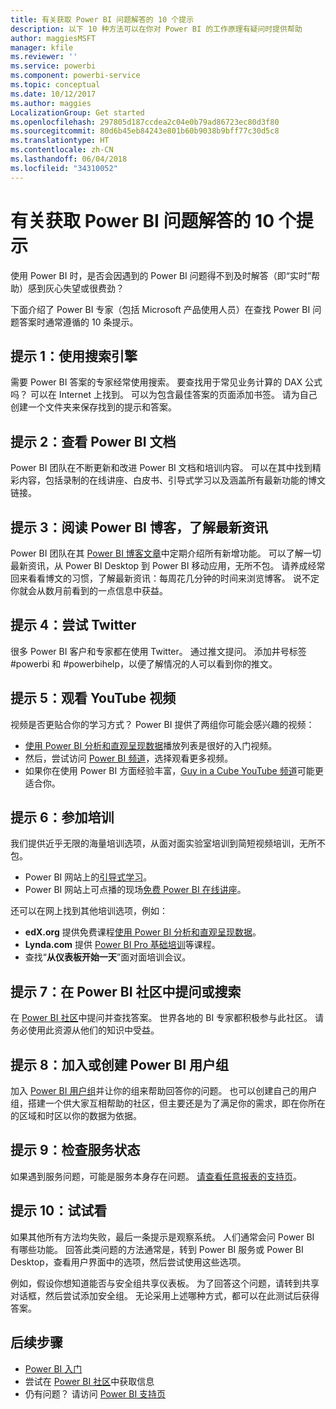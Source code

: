 ```yaml
---
title: 有关获取 Power BI 问题解答的 10 个提示
description: 以下 10 种方法可以在你对 Power BI 的工作原理有疑问时提供帮助
author: maggiesMSFT
manager: kfile
ms.reviewer: ''
ms.service: powerbi
ms.component: powerbi-service
ms.topic: conceptual
ms.date: 10/12/2017
ms.author: maggies
LocalizationGroup: Get started
ms.openlocfilehash: 297805d187ccdea2c04e0b79ad86723ec80d3f80
ms.sourcegitcommit: 80d6b45eb84243e801b60b9038b9bff77c30d5c8
ms.translationtype: HT
ms.contentlocale: zh-CN
ms.lasthandoff: 06/04/2018
ms.locfileid: "34310052"
---
```

# <a name="10-tips-for-getting-help-with-your-power-bi-questions"></a>有关获取 Power BI 问题解答的 10 个提示
使用 Power BI 时，是否会因遇到的 Power BI 问题得不到及时解答（即“实时”帮助）感到灰心失望或很费劲？ 

下面介绍了 Power BI 专家（包括 Microsoft 产品使用人员）在查找 Power BI 问题答案时通常遵循的 10 条提示。

## <a name="1-use-a-search-engine"></a>提示 1：使用搜索引擎
需要 Power BI 答案的专家经常使用搜索。 要查找用于常见业务计算的 DAX 公式吗？ 可以在 Internet 上找到。 可以为包含最佳答案的页面添加书签。 请为自己创建一个文件夹来保存找到的提示和答案。


## <a name="2-check-the-power-bi-documentation"></a>提示 2：查看 Power BI 文档
Power BI 团队在不断更新和改进 Power BI 文档和培训内容。 可以在其中找到精彩内容，包括录制的在线讲座、白皮书、引导式学习以及涵盖所有最新功能的博文链接。

## <a name="3-read-the-power-bi-blog-for-the-latest-news"></a>提示 3：阅读 Power BI 博客，了解最新资讯
Power BI 团队在其 [Power BI 博客文章](https://powerbi.microsoft.com/blog/)中定期介绍所有新增功能。 可以了解一切最新资讯，从 Power BI Desktop 到 Power BI 移动应用，无所不包。 请养成经常回来看看博文的习惯，了解最新资讯：每周花几分钟的时间来浏览博客。 说不定你就会从数月前看到的一点信息中获益。

## <a name="4-try-twitter"></a>提示 4：尝试 Twitter
很多 Power BI 客户和专家都在使用 Twitter。 通过推文提问。 添加井号标签 #powerbi 和 #powerbihelp，以便了解情况的人可以看到你的推文。

## <a name="5-watch-videos-on-youtube"></a>提示 5：观看 YouTube 视频
视频是否更贴合你的学习方式？ Power BI 提供了两组你可能会感兴趣的视频：

* [使用 Power BI 分析和直观呈现数据](https://www.youtube.com/playlist?list=PL1N57mwBHtN0JFoKSR0n-tBkUJHeMP2cP)播放列表是很好的入门视频。
* 然后，尝试访问 [Power BI 频道](https://www.youtube.com/user/mspowerbi/videos)，选择观看更多视频。
* 如果你在使用 Power BI 方面经验丰富，[Guy in a Cube YouTube 频道](https://www.youtube.com/channel/UCFp1vaKzpfvoGai0vE5VJ0w)可能更适合你。

## <a name="6-attend-training"></a>提示 6：参加培训
我们提供近乎无限的海量培训选项，从面对面实验室培训到简短视频培训，无所不包。

* Power BI 网站上的[引导式学习](guided-learning/gettingstarted.yml?tutorial-step=1)。
* Power BI 网站上可点播的现场[免费 Power BI 在线讲座](webinars.md)。

还可以在网上找到其他培训选项，例如：

* **edX.org** 提供免费课程[使用 Power BI 分析和直观呈现数据](https://www.edx.org/course/analyzing-visualizing-data-power-bi-microsoft-dat207x-4)。
* **Lynda.com** 提供 [Power BI Pro 基础培训](https://www.lynda.com/Power-BI-tutorials/Power-BI-Pro-Essential-Training/485820-2.html)等课程。
* 查找“**从仪表板开始一天**”面对面培训会议。

## <a name="7-ask-or-search-in-the-power-bi-community"></a>提示 7：在 Power BI 社区中提问或搜索
在 [Power BI 社区](http://community.powerbi.com)中提问并查找答案。 世界各地的 BI 专家都积极参与此社区。 请务必使用此资源从他们的知识中受益。

## <a name="8-join-or-create-a-power-bi-user-group"></a>提示 8：加入或创建 Power BI 用户组
加入 [Power BI 用户组](https://community.powerbi.com/t5/Power-BI-User-Groups/ct-p/Groups)并让你的组来帮助回答你的问题。 也可以创建自己的用户组，搭建一个供大家互相帮助的社区，但主要还是为了满足你的需求，即在你所在的区域和时区以你的数据为依据。

## <a name="9-check-the-service-status"></a>提示 9：检查服务状态
如果遇到服务问题，可能是服务本身存在问题。 [请查看任意报表的支持页](https://powerbi.microsoft.com/support/)。

## <a name="10-just-try-it"></a>提示 10：试试看
如果其他所有方法均失败，最后一条提示是观察系统。 人们通常会问 Power BI 有哪些功能。 回答此类问题的方法通常是，转到 Power BI 服务或 Power BI Desktop，查看用户界面中的选项，然后尝试使用这些选项。

例如，假设你想知道能否与安全组共享仪表板。 为了回答这个问题，请转到共享对话框，然后尝试添加安全组。 无论采用上述哪种方式，都可以在此测试后获得答案。

## <a name="next-steps"></a>后续步骤
* [Power BI 入门](service-get-started.md)
* 尝试在 [Power BI 社区](http://community.powerbi.com/)中获取信息
* 仍有问题？ 请访问 [Power BI 支持页](https://powerbi.microsoft.com/support/)
